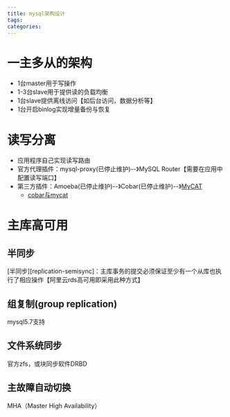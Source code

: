 ```yaml
---
title: mysql架构设计
tags:
categories:
---
```

# 一主多从的架构
* 1台master用于写操作
* 1-3台slave用于提供读的负载均衡
* 1台slave提供离线访问【如后台访问，数据分析等】
* 1台开启binlog实现增量备份与恢复

# 读写分离
* 应用程序自己实现读写路由
* 官方代理插件：mysql-proxy(已停止维护)--》MySQL Router【需要在应用中配置读写端口】
* 第三方插件：Amoeba(已停止维护)--》Cobar(已停止维护)--》[MyCAT](https://github.com/MyCATApache/Mycat2)
    - [cobar与mycat](https://blog.csdn.net/xuheng8600/article/details/79843808)

# 主库高可用
## 半同步
[半同步][replication-semisync]：主库事务的提交必须保证至少有一个从库也执行了相应操作【阿里云rds高可用即采用此种方式】

## 组复制(group replication)
mysql5.7支持

## 文件系统同步
官方zfs，或块同步软件DRBD

## 主故障自动切换
MHA（Master High Availability）
